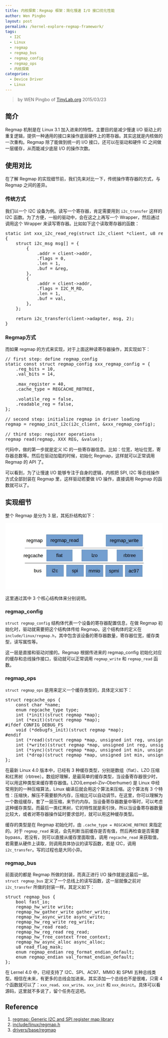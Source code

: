 ```yaml
---
title: 内核探索：Regmap 框架：简化慢速 I/O 接口优化性能
author: Wen Pingbo
layout: post
permalink: /kernel-explore-regmap-framework/
tags:
  - I2C
  - Linux
  - regmap
  - regmap_bus
  - regmap_config
  - regmap_ops
  - 内核探索
categories:
  - Device Driver
  - Linux
---
```


> by WEN Pingbo of [TinyLab.org][1]
> 2015/03/23


## 简介

Regmap 机制是在 Linux 3.1 加入进来的特性。主要目的是减少慢速 I/O 驱动上的重复逻辑，提供一种通用的接口来操作底层硬件上的寄存器。其实这就是内核做的一次重构。Regmap 除了能做到统一的 I/O 接口，还可以在驱动和硬件 IC 之间做一层缓存，从而能减少底层 I/O 的操作次数。

## 使用对比

在了解 Regmap 的实现细节前，我们先来对比一下，传统操作寄存器的方式，与 Regmap 之间的差异。

### 传统方式

我们以一个 I2C 设备为例。读写一个寄存器，肯定需要用到 `i2c_transfer` 这样的 I2C 函数。为了方便，一般的驱动中，会在这之上再写一个 Wrapper，然后通过调用这个 Wrapper 来读写寄存器。比如如下这个读取寄存器的函数：

<pre>static int xxx_i2c_read_reg(struct i2c_client *client, u8 reg, u8 *val)
{
    struct i2c_msg msg[] = {
        {
            .addr = client->addr,
            .flags = 0,
            .len = 1,
            .buf = &#038;reg,
        },
        {
            .addr = client->addr,
            .flags = I2C_M_RD,
            .len = 1,
            .buf = val,
        },
    };

    return i2c_transfer(client->adapter, msg, 2);
}
</pre>

### Regmap方式

而如果 regmap 的方式来实现，对于上面这种读寄存器操作，其实现如下：

<pre>// first step: define regmap_config
static const struct regmap_config xxx_regmap_config = {
    .reg_bits = 10,
    .val_bits = 14,

    .max_register = 40,
    .cache_type = REGCACHE_RBTREE,

    .volatile_reg = false,
    .readable_reg = false,
};

// second step: initialize regmap in driver loading
regmap = regmap_init_i2c(i2c_client, &#038;xxx_regmap_config);

// third step: register operations
regmap_read(regmap, XXX_REG, &#038;value);
</pre>

代码中，做的第一步就是定义 IC 的一些寄存器信息。比如：位宽，地址位宽，寄存器总数等。然后在驱动加载的时候，初始化 Regmap，这样就可以正常调用 Regmap 的 API 了。

可以看到，为了让慢速 I/O 能够专注于自身的逻辑，内核把 SPI, I2C 等总线操作方式全部封装在 Regmap 里，这样驱动若要做 I/O 操作，直接调用 Regmap 的函数就可以了。

## 实现细节

整个 Regmap 是分为 3 层，其拓扑结构如下：

![Linux Regmap][2]

这里通过其中 3 个核心结构体来分别说明。

### regmap_config

`struct regmap_config` 结构体代表一个设备的寄存器配置信息，在做 Regmap 初始化时，驱动就需要把这个结构体传给 Regmap。这个结构体的定义在 `include/linux/regmap.h`，其中包含该设备的寄存器数量，寄存器位宽，缓存类型，读写属性等。

这一层是直接和驱动对接的。Regmap 根据传进来的 regmap_config 初始化对应的缓存和总线操作接口，驱动就可以正常调用 `regmap_write` 和 `regmap_read` 函数。

### regmap_ops

`struct regmap_ops` 是用来定义一个缓存类型的，具体定义如下：

<pre>struct regcache_ops {
    const char *name;
    enum regcache_type type;
    int (*init)(struct regmap *map);
    int (*exit)(struct regmap *map);
#ifdef CONFIG_DEBUG_FS
    void (*debugfs_init)(struct regmap *map);
#endif
    int (*read)(struct regmap *map, unsigned int reg, unsigned int *value);
    int (*write)(struct regmap *map, unsigned int reg, unsigned int value);
    int (*sync)(struct regmap *map, unsigned int min, unsigned int max);
    int (*drop)(struct regmap *map, unsigned int min, unsigned int max);
};
</pre>

在最新 Linux 4.0 版本中，已经有 3 种缓存类型，分别是数组（flat）、LZO 压缩和红黑树（rbtree）。数组好理解，是最简单的缓存类型，当设备寄存器很少时，可以用这种类型来缓存寄存器值。LZO(Lempel–Ziv–Oberhumer) 是 Linux 中经常用到的一种压缩算法，Linux 编译后就会用这个算法来压缩。这个算法有 3 个特性：压缩快，解压不需要额外内存，压缩比可以自动调节。在这里，你可以理解为一个数组缓存，套了一层压缩，来节约内存。当设备寄存器数量中等时，可以考虑这种缓存类型。而最后一类红黑树，它的特性就是索引快，所以当设备寄存器数量比较大，或者对寄存器操作延时要求低时，就可以用这种缓存类型。

缓存的类型是在 Regmap 初始化时，由 `.cache_type = REGCACHE_RBTREE` 来指定的。对于 `regmap_read` 来说，会先判断当前缓存是否有值，然后再检查是否需要 bypass，若没有，则可以直接从缓存里面取值，调用 `regcache_read` 来获取值，若需要从硬件上读取，则调用具体协议的读写函数，若是 I2C，调用 `i2c_transfer`。写的过程也是大同小异。

### regmap_bus

前面说的都是 Regmap 所做的封装，而真正进行 I/O 操作就是这最后一层。`struct regmap_bus` 定义了一个总线上的读写函数，这一层就像之前对 `i2c_transfer` 所做的封装一样。其定义如下：

<pre>struct regmap_bus {
    bool fast_io;
    regmap_hw_write write;
    regmap_hw_gather_write gather_write;
    regmap_hw_async_write async_write;
    regmap_hw_reg_write reg_write;
    regmap_hw_read read;
    regmap_hw_reg_read reg_read;
    regmap_hw_free_context free_context;
    regmap_hw_async_alloc async_alloc;
    u8 read_flag_mask;
    enum regmap_endian reg_format_endian_default;
    enum regmap_endian val_format_endian_default;
};
</pre>

在 Lernel 4.0 中，已经支持了 I2C、SPI、AC97、MMIO 和 SPMI 五种总线类型。相信在未来，有更多的总线会加进来。其实添加一个总线也不是很难，只需 4 个函数就可以了：`xxx_read`、`xxx_write`、`xxx_init` 和 `xxx_deinit`。具体可以看源码，这里就不多说了，留个任务在这吧。

## Reference

  1. [regmap: Generic I2C and SPI register map library][3]
  2. [include/linux/regmap.h][4]
  3. [drivers/base/regmap][5]





 [1]: http://tinylab.org
 [2]: /wp-content/uploads/2015/03/regmap-1.jpg
 [3]: http://lwn.net/Articles/451789/
 [4]: http://lxr.free-electrons.com/source/include/linux/regmap.h
 [5]: http://lxr.free-electrons.com/source/drivers/base/regmap
